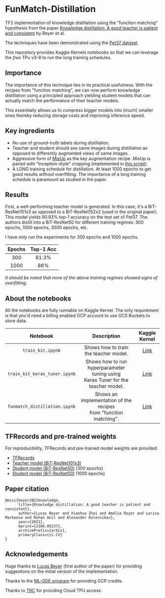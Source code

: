 # FunMatch-Distillation
TF2 implementation of knowledge distillation using the "function matching" hypothesis from the paper [Knowledge distillation:
A good teacher is patient and consistent](https://arxiv.org/abs/2106.05237) by Beyer et al.

The techniques have been demonstrated using the [Pet37 dataset](http://www.robots.ox.ac.uk/~vgg/data/pets/). 

This repository provides Kaggle Kernels notebooks so that we can leverage the _free_ TPu v3-8 to run
the long training schedules. 

## Importance 

The importance of this technique lies in its practical usefulness. With the recipes from
"function matching", we  can now perform knowledge distillation using a principled approach
yielding student models that can actually match the performance of their teacher models. 

This essentially allows us to compress bigger models into (much) smaller ones thereby reducing 
storage costs and improving inference speed. 

## Key ingredients

* No use of ground-truth labels during distillation.
* Teacher and student should see same images during distillation as opposed to differently
  augmented views of same images.
* Aggressive form of [MixUp](https://arxiv.org/abs/1710.09412) as the key augmentation recipe. MixUp
  is paired with "Inception-style" cropping (implemented in [this script](https://github.com/sayakpaul/FunMatch-Distillation/blob/main/crop_resize.py)).
* A LONG training schedule for distillation. At least 1000 epochs to get good results _without_
  overfitting. The importance of a long training schedule is paramount as studied in the paper.
  
## Results

First, a well-performing teacher model is generated. In this case, it's a BiT-ResNet101x3 as 
opposed to a BiT-ResNet152x2 (used in the original paper). This model yields 90.93% top-1 accuracy
on the test set of Pet37. The authors distill into a BiT-ResNet50 for different training regimes:
300 epochs, 1000 epochs, 3000 epochs, etc. 

I have only run the experiments for 300 epochs and 1000 epochs. 

| **Epochs** 	| **Top-1 Acc** 	|
|:------:	|:---------:	|
|   300  	|   81.3%   	|
|  1000  	|   86%        	|

_It should be noted that none of the above training regimes showed signs of overfitting._

## About the notebooks

All the notebooks are fully runnable on Kaggle Kernel. The only requirement is that you'd
need a billing enabled GCP account to use GCS Buckets to store data. 

|           Notebook          	|                                    Description                                   	| Kaggle Kernel 	|
|:---------------------------:	|:--------------------------------------------------------------------------------:	|:-------------:	|
|       `train_bit.ipynb`       	|                       Shows how to train the teacher model.                      	|      [Link](https://www.kaggle.com/spsayakpaul/train-bit)     	|
| `train_bit_keras_tuner.ipynb` 	| Shows how to run hyperparameter tuning using<br>Keras Tuner for the teacher model. 	|      [Link](https://www.kaggle.com/spsayakpaul/train-bit-keras-tuner)     	|
| `funmatch_distillation.ipynb` 	|         Shows an implementation of the recipes<br>from "function matching".         	|      [Link](https://www.kaggle.com/spsayakpaul/funmatch-distillation)     	|

## TFRecords and pre-trained weights

For reproducibility, TFRecords and pre-trained model weights are provided:

* [TFRecords](https://github.com/sayakpaul/FunMatch-Distillation/releases/download/v1.0.0/tfrecords_pets37.tar.gz)
* [Teacher model (BiT-ResNet101x3)](https://www.kaggle.com/spsayakpaul/bitresnet101x3-pet37)
* [Student model (BiT-ResNet50)](https://github.com/sayakpaul/FunMatch-Distillation/releases/download/v2.0.0/S-r50x1-128-300.tar.gz) (300 epochs)
* [Student model (BiT-ResNet50)](https://github.com/sayakpaul/FunMatch-Distillation/releases/download/v2.0.0/S-r50x1-128-1000.tar.gz) (1000 epochs)

## Paper citation

```
@misc{beyer2021knowledge,
      title={Knowledge distillation: A good teacher is patient and consistent}, 
      author={Lucas Beyer and Xiaohua Zhai and Amélie Royer and Larisa Markeeva and Rohan Anil and Alexander Kolesnikov},
      year={2021},
      eprint={2106.05237},
      archivePrefix={arXiv},
      primaryClass={cs.CV}
}
```

## Acknowledgements

Huge thanks to [Lucas Beyer](https://scholar.google.com/citations?user=p2gwhK4AAAAJ&hl=en) 
(first author of the paper) for providing suggestions on the initial version of the implementation.

Thanks to the [ML-GDE program](https://developers.google.com/programs/experts/) for providing GCP credits.

Thanks to [TRC](https://sites.research.google/trc/) for providing Cloud TPU access. 



